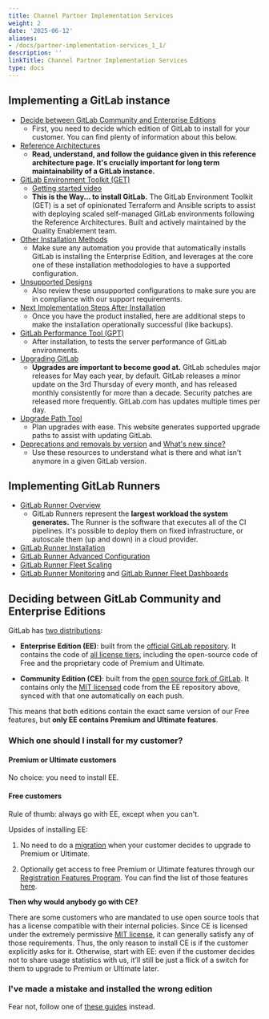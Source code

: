 ```yaml
---
title: Channel Partner Implementation Services
weight: 2
date: '2025-06-12'
aliases:
- /docs/partner-implementation-services_1_1/
description: ''
linkTitle: Channel Partner Implementation Services
type: docs
---
```


<link rel="stylesheet" type="text/css" href="/stylesheets/biztech.css" />

## Implementing a GitLab instance

- [Decide between GitLab Community and Enterprise Editions](#deciding-between-gitlab-community-and-enterprise-editions)
  - First, you need to decide which edition of GitLab to install for your customer. You can find plenty of information about this below.
- [Reference Architectures](https://docs.gitlab.com/ee/administration/reference_architectures/)
  - **Read, understand, and follow the guidance given in this reference architecture page.  It's crucially important for long term maintainability of a GitLab instance.**
- [GitLab Environment Toolkit (GET)](https://gitlab.com/gitlab-org/gitlab-environment-toolkit#documentation)
  - [Getting started video](https://partners.gitlab.com/prm/English/s/assets?id=543232&renderMode=Collection)
  - **This is the Way... to install GitLab.**  The GitLab Environment Toolkit (GET) is a set of opinionated Terraform and Ansible scripts to assist with deploying scaled self-managed GitLab environments following the Reference Architectures.  Built and actively maintained by the Quality Enablement team.
- [Other Installation Methods](https://docs.gitlab.com/ee/install/install_methods.html)
  - Make sure any automation you provide that automatically installs GitLab is installing the Enterprise Edition, and leverages at the core one of these installation methodologies to have a supported configuration.
- [Unsupported Designs](https://docs.gitlab.com/ee/administration/reference_architectures/#deviating-from-the-suggested-reference-architectures)
  - Also review these unsupported configurations to make sure you are in compliance with our support requirements.
- [Next Implementation Steps After Installation](https://docs.gitlab.com/ee/install/next_steps.html)
  - Once you have the product installed, here are additional steps to make the installation operationally successful (like backups).
- [GitLab Performance Tool (GPT)](https://gitlab.com/gitlab-org/quality/performance)
  - After installation, to tests the server performance of GitLab environments.
- [Upgrading GitLab](https://docs.gitlab.com/ee/update/)
  - **Upgrades are important to become good at.**  GitLab schedules major releases for May each year, by default.  GitLab releases a minor update on the 3rd Thursday of every month, and has released monthly consistently for more than a decade. Security patches are released more frequently. GitLab.com has updates multiple times per day.
- [Upgrade Path Tool](https://gitlab-com.gitlab.io/support/toolbox/upgrade-path/)
  - Plan upgrades with ease. This website generates supported upgrade paths to assist with updating GitLab.
- [Deprecations and removals by version](https://docs.gitlab.com/ee/update/deprecations.html) and [What's new since?](https://gitlab-com.gitlab.io/cs-tools/gitlab-cs-tools/what-is-new-since/?tab=features)
  - Use these resources to understand what is there and what isn't anymore in a given GitLab version.

## Implementing GitLab Runners

- [GitLab Runner Overview](https://docs.gitlab.com/runner/)
  - GitLab Runners represent the **largest workload the system generates.**  The Runner is the software that executes all of the CI pipelines.  It's possible to deploy them on fixed infrastructure, or autoscale them (up and down) in a cloud provider.
- [GitLab Runner Installation](https://docs.gitlab.com/runner/install/)
- [GitLab Runner Advanced Configuration](https://docs.gitlab.com/runner/configuration/)
- [GitLab Runner Fleet Scaling](https://docs.gitlab.com/runner/fleet_scaling/)
- [GitLab Runner Monitoring](https://docs.gitlab.com/runner/monitoring/) and [GitLab Runner Fleet Dashboards](https://docs.gitlab.com/ee/ci/runners/runner_fleet_dashboard.html)

## Deciding between GitLab Community and Enterprise Editions

GitLab has [two distributions](https://about.gitlab.com/install/ce-or-ee/):

- **Enterprise Edition (EE)**: built from the [official GitLab repository](https://gitlab.com/gitlab-org/gitlab). It contains the code of [all license tiers](https://about.gitlab.com/pricing/), including the open-source code of Free and the proprietary code of Premium and Ultimate.

- **Community Edition (CE)**: built from the [open source fork of GitLab](https://gitlab.com/rluna-gitlab/gitlab-ce). It contains only the [MIT licensed](https://opensource.org/license/mit) code from the EE repository above, synced with that one automatically on each push.

This means that both editions contain the exact same version of our Free features, but **only EE contains Premium and Ultimate features**.

### Which one should I install for my customer?

#### Premium or Ultimate customers

No choice: you need to install EE.

#### Free customers

Rule of thumb: always go with EE, except when you can't.

Upsides of installing EE:

1. No need to do a [migration](/handbook/resellers/partner-enablement/partner-migration-services/) when your customer decides to upgrade to Premium or Ultimate.

2. Optionally get access to free Premium or Ultimate features through our [Registration Features Program](https://docs.gitlab.com/ee/administration/settings/usage_statistics.html#registration-features-program). You can find the list of those features [here](https://docs.gitlab.com/ee/administration/settings/usage_statistics.html#available-features).

**Then why would anybody go with CE?**

There are some customers who are mandated to use open source tools that has a license compatible with their internal policies. Since CE is licensed under the extremely permissive [MIT license](https://opensource.org/license/mit), it can generally satisfy any of those requirements. Thus, the only reason to install CE is if the customer explicitly asks for it. Otherwise, start with EE: even if the customer decides not to share usage statistics with us, it'll still be just a flick of a switch for them to upgrade to Premium or Ultimate later.

### I've made a mistake and installed the wrong edition

Fear not, follow one of [these guides](https://docs.gitlab.com/update/#upgrading-between-editions) instead.
